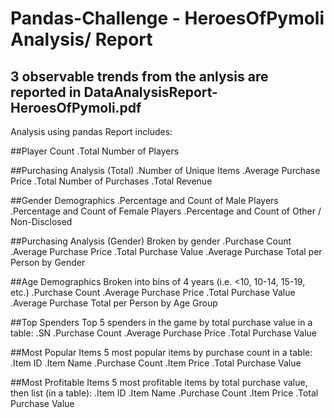 # Pandas-Challenge - HeroesOfPymoli Analysis/ Report
## 3 observable trends from the anlysis are reported in DataAnalysisReport-HeroesOfPymoli.pdf

Analysis using pandas
Report includes:

##Player Count
.Total Number of Players

##Purchasing Analysis (Total)
.Number of Unique Items
.Average Purchase Price
.Total Number of Purchases
.Total Revenue

##Gender Demographics
.Percentage and Count of Male Players
.Percentage and Count of Female Players
.Percentage and Count of Other / Non-Disclosed

##Purchasing Analysis (Gender)
 Broken by gender
.Purchase Count
.Average Purchase Price
.Total Purchase Value
.Average Purchase Total per Person by Gender

##Age Demographics
Broken into bins of 4 years (i.e. <10, 10-14, 15-19, etc.)
.Purchase Count
.Average Purchase Price
.Total Purchase Value
.Average Purchase Total per Person by Age Group

##Top Spenders
Top 5 spenders in the game by total purchase value in a table:
.SN
.Purchase Count
.Average Purchase Price
.Total Purchase Value

##Most Popular Items
5 most popular items by purchase count in a table:
.Item ID
.Item Name
.Purchase Count
.Item Price
.Total Purchase Value

##Most Profitable Items
5 most profitable items by total purchase value, then list (in a table):
.Item ID
.Item Name
.Purchase Count
.Item Price
.Total Purchase Value
